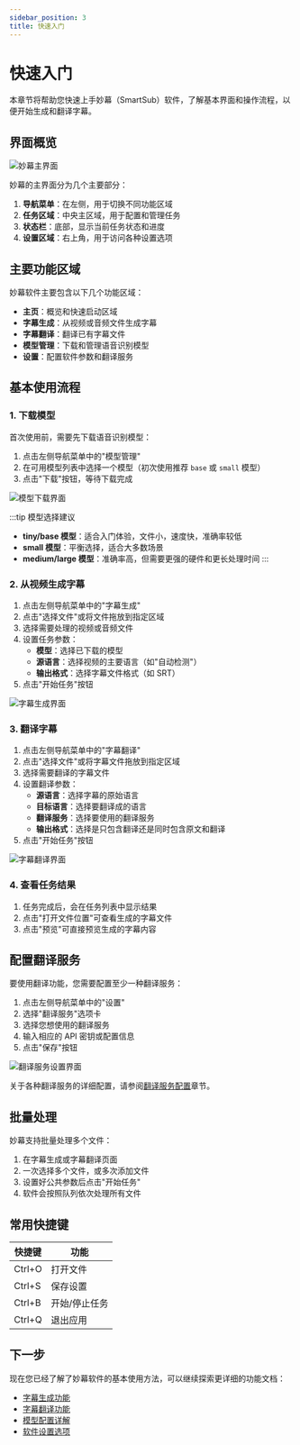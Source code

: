 ```yaml
---
sidebar_position: 3
title: 快速入门
---
```


# 快速入门

本章节将帮助您快速上手妙幕（SmartSub）软件，了解基本界面和操作流程，以便开始生成和翻译字幕。

## 界面概览

<div className="img-container">
  <img src="/img/screenshots/main-interface.png" alt="妙幕主界面" />
</div>

妙幕的主界面分为几个主要部分：

1. **导航菜单**：在左侧，用于切换不同功能区域
2. **任务区域**：中央主区域，用于配置和管理任务
3. **状态栏**：底部，显示当前任务状态和进度
4. **设置区域**：右上角，用于访问各种设置选项

## 主要功能区域

妙幕软件主要包含以下几个功能区域：

- **主页**：概览和快速启动区域
- **字幕生成**：从视频或音频文件生成字幕
- **字幕翻译**：翻译已有字幕文件
- **模型管理**：下载和管理语音识别模型
- **设置**：配置软件参数和翻译服务

## 基本使用流程

### 1. 下载模型

首次使用前，需要先下载语音识别模型：

1. 点击左侧导航菜单中的"模型管理"
2. 在可用模型列表中选择一个模型（初次使用推荐 `base` 或 `small` 模型）
3. 点击"下载"按钮，等待下载完成

<div className="img-container">
  <img src="/img/screenshots/model-download.png" alt="模型下载界面" />
</div>

:::tip 模型选择建议

- **tiny/base 模型**：适合入门体验，文件小，速度快，准确率较低
- **small 模型**：平衡选择，适合大多数场景
- **medium/large 模型**：准确率高，但需要更强的硬件和更长处理时间
  :::

### 2. 从视频生成字幕

1. 点击左侧导航菜单中的"字幕生成"
2. 点击"选择文件"或将文件拖放到指定区域
3. 选择需要处理的视频或音频文件
4. 设置任务参数：
   - **模型**：选择已下载的模型
   - **源语言**：选择视频的主要语言（如"自动检测"）
   - **输出格式**：选择字幕文件格式（如 SRT）
5. 点击"开始任务"按钮

<div className="img-container">
  <img src="/img/screenshots/subtitle-generation.png" alt="字幕生成界面" />
</div>

### 3. 翻译字幕

1. 点击左侧导航菜单中的"字幕翻译"
2. 点击"选择文件"或将字幕文件拖放到指定区域
3. 选择需要翻译的字幕文件
4. 设置翻译参数：
   - **源语言**：选择字幕的原始语言
   - **目标语言**：选择要翻译成的语言
   - **翻译服务**：选择要使用的翻译服务
   - **输出格式**：选择是只包含翻译还是同时包含原文和翻译
5. 点击"开始任务"按钮

<div className="img-container">
  <img src="/img/screenshots/subtitle-translation.png" alt="字幕翻译界面" />
</div>

### 4. 查看任务结果

1. 任务完成后，会在任务列表中显示结果
2. 点击"打开文件位置"可查看生成的字幕文件
3. 点击"预览"可直接预览生成的字幕内容

## 配置翻译服务

要使用翻译功能，您需要配置至少一种翻译服务：

1. 点击左侧导航菜单中的"设置"
2. 选择"翻译服务"选项卡
3. 选择您想使用的翻译服务
4. 输入相应的 API 密钥或配置信息
5. 点击"保存"按钮

<div className="img-container">
  <img src="/img/screenshots/translation-settings.png" alt="翻译服务设置界面" />
</div>

关于各种翻译服务的详细配置，请参阅[翻译服务配置](../configuration/translation-services)章节。

## 批量处理

妙幕支持批量处理多个文件：

1. 在字幕生成或字幕翻译页面
2. 一次选择多个文件，或多次添加文件
3. 设置好公共参数后点击"开始任务"
4. 软件会按照队列依次处理所有文件

## 常用快捷键

| 快捷键 | 功能          |
| ------ | ------------- |
| Ctrl+O | 打开文件      |
| Ctrl+S | 保存设置      |
| Ctrl+B | 开始/停止任务 |
| Ctrl+Q | 退出应用      |

## 下一步

现在您已经了解了妙幕软件的基本使用方法，可以继续探索更详细的功能文档：

- [字幕生成功能](../features/subtitle-generation)
- [字幕翻译功能](../features/subtitle-translation)
- [模型配置详解](../configuration/models)
- [软件设置选项](../configuration/settings)
